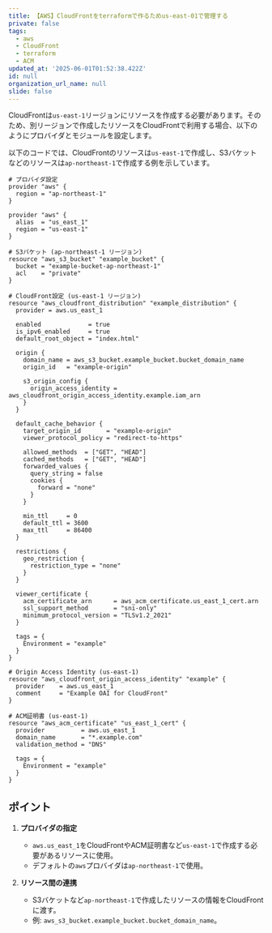 ```yaml
---
title: 【AWS】CloudFrontをterraformで作るためus-east-01で管理する
private: false
tags:
  - aws
  - CloudFront
  - terraform
  - ACM
updated_at: '2025-06-01T01:52:38.422Z'
id: null
organization_url_name: null
slide: false
---
```


CloudFrontは`us-east-1`リージョンにリソースを作成する必要があります。そのため、別リージョンで作成したリソースをCloudFrontで利用する場合、以下のようにプロバイダとモジュールを設定します。

以下のコードでは、CloudFrontのリソースは`us-east-1`で作成し、S3バケットなどのリソースは`ap-northeast-1`で作成する例を示しています。

```
# プロバイダ設定
provider "aws" {
  region = "ap-northeast-1"
}

provider "aws" {
  alias  = "us_east_1"
  region = "us-east-1"
}

# S3バケット (ap-northeast-1 リージョン)
resource "aws_s3_bucket" "example_bucket" {
  bucket = "example-bucket-ap-northeast-1"
  acl    = "private"
}

# CloudFront設定 (us-east-1 リージョン)
resource "aws_cloudfront_distribution" "example_distribution" {
  provider = aws.us_east_1

  enabled             = true
  is_ipv6_enabled     = true
  default_root_object = "index.html"

  origin {
    domain_name = aws_s3_bucket.example_bucket.bucket_domain_name
    origin_id   = "example-origin"

    s3_origin_config {
      origin_access_identity = aws_cloudfront_origin_access_identity.example.iam_arn
    }
  }

  default_cache_behavior {
    target_origin_id       = "example-origin"
    viewer_protocol_policy = "redirect-to-https"

    allowed_methods  = ["GET", "HEAD"]
    cached_methods   = ["GET", "HEAD"]
    forwarded_values {
      query_string = false
      cookies {
        forward = "none"
      }
    }

    min_ttl     = 0
    default_ttl = 3600
    max_ttl     = 86400
  }

  restrictions {
    geo_restriction {
      restriction_type = "none"
    }
  }

  viewer_certificate {
    acm_certificate_arn      = aws_acm_certificate.us_east_1_cert.arn
    ssl_support_method       = "sni-only"
    minimum_protocol_version = "TLSv1.2_2021"
  }

  tags = {
    Environment = "example"
  }
}

# Origin Access Identity (us-east-1)
resource "aws_cloudfront_origin_access_identity" "example" {
  provider    = aws.us_east_1
  comment     = "Example OAI for CloudFront"
}

# ACM証明書 (us-east-1)
resource "aws_acm_certificate" "us_east_1_cert" {
  provider          = aws.us_east_1
  domain_name       = "*.example.com"
  validation_method = "DNS"

  tags = {
    Environment = "example"
  }
}
```

## ポイント
1. **プロバイダの指定**
   - `aws.us_east_1`をCloudFrontやACM証明書など`us-east-1`で作成する必要があるリソースに使用。
   - デフォルトの`aws`プロバイダは`ap-northeast-1`で使用。

2. **リソース間の連携**
   - S3バケットなど`ap-northeast-1`で作成したリソースの情報をCloudFrontに渡す。
   - 例: `aws_s3_bucket.example_bucket.bucket_domain_name`。

